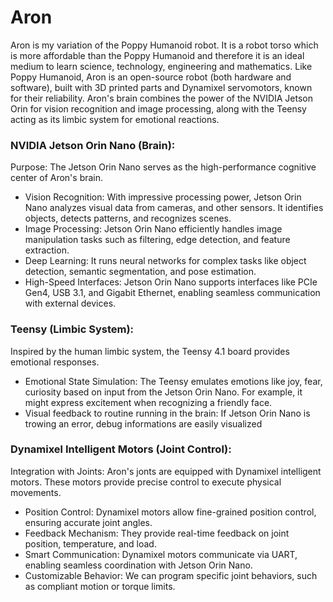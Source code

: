 # Aron
Aron is my variation of the Poppy Humanoid robot. It is a robot torso which is more affordable than the Poppy Humanoid and therefore it is an ideal medium to learn science, technology, engineering and mathematics.
Like Poppy Humanoid, Aron is an open-source robot (both hardware and software), built with 3D printed parts and Dynamixel servomotors, known for their reliability.
Aron's brain combines the power of the NVIDIA Jetson Orin for vision recognition and image processing, along with the Teensy acting as its limbic system for emotional reactions.

### NVIDIA Jetson Orin Nano (Brain):
Purpose: The Jetson Orin Nano serves as the high-performance cognitive center of Aron's brain.
- Vision Recognition: With impressive processing power, Jetson Orin Nano analyzes visual data from cameras, and other sensors. It identifies objects, detects patterns, and recognizes scenes.
- Image Processing: Jetson Orin Nano efficiently handles image manipulation tasks such as filtering, edge detection, and feature extraction.
- Deep Learning: It runs neural networks for complex tasks like object detection, semantic segmentation, and pose estimation.
- High-Speed Interfaces: Jetson Orin Nano supports interfaces like PCIe Gen4, USB 3.1, and Gigabit Ethernet, enabling seamless communication with external devices.

### Teensy (Limbic System):
Inspired by the human limbic system, the Teensy 4.1 board provides emotional responses.
- Emotional State Simulation: The Teensy emulates emotions like joy, fear, curiosity based on input from the Jetson Orin Nano. For example, it might express excitement when recognizing a friendly face.
- Visual feedback to routine running in the brain: If Jetson Orin Nano is trowing an error, debug informations are easily visualized

### Dynamixel Intelligent Motors (Joint Control):
Integration with Joints: Aron's jonts are equipped with Dynamixel intelligent motors. These motors provide precise control to execute physical movements.
- Position Control: Dynamixel motors allow fine-grained position control, ensuring accurate joint angles.
- Feedback Mechanism: They provide real-time feedback on joint position, temperature, and load.
- Smart Communication: Dynamixel motors communicate via UART, enabling seamless coordination with Jetson Orin Nano.
- Customizable Behavior: We can program specific joint behaviors, such as compliant motion or torque limits.

